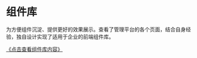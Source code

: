 # 组件库

为方便组件沉淀、提供更好的效果展示。查看了管理平台的各个页面，结合自身经验，独自设计实现了适用于企业的前端组件库。

<a href="https://sunjingao.github.io/mo-web-components/dist/index.html" target="_blank">《点击查看组件库内容》</a>

